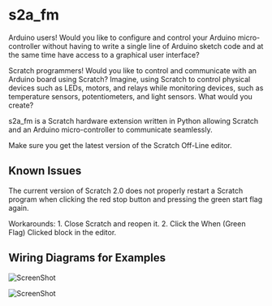 s2a_fm
======

Arduino users! Would you like to configure and control your Arduino micro-controller without having
to write a single line of Arduino sketch code and at the same time have access to a graphical user
interface?

Scratch programmers! Would you like to control and communicate with an Arduino board using
Scratch? Imagine, using Scratch to control physical devices such as LEDs, motors, and relays while
monitoring devices, such as temperature sensors, potentiometers, and light sensors. What would you
create?

s2a_fm is a Scratch hardware extension written in Python allowing Scratch and an Arduino
micro-controller to communicate seamlessly.

Make sure you get the latest version of the Scratch Off-Line editor.

Known Issues
------------

The current version of Scratch 2.0 does not properly restart a Scratch program when clicking the red stop button
and pressing the green start flag again.

Workarounds: 1. Close Scratch and reopen it.
             2. Click the When (Green Flag) Clicked block in the editor.
             
Wiring Diagrams for Examples
----------------------------
             
![ScreenShot](https://raw.github.com/MrYsLab/s2a_fm/master/documentation/LED_EXAMPLE.png)             

![ScreenShot](https://raw.github.com/MrYsLab/s2a_fm/master/documentation/pot1.png)             
